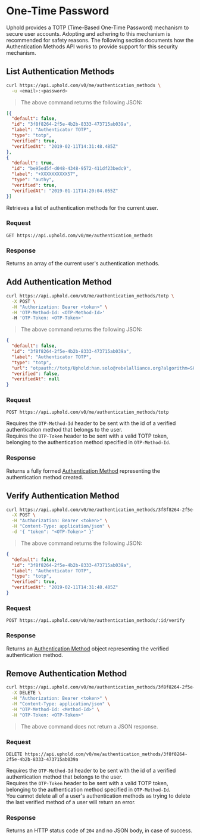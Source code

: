 # One-Time Password

Uphold provides a TOTP (Time-Based One-Time Password) mechanism to secure user accounts. Adopting and adhering to this mechanism is recommended for safety reasons.
The following section documents how the Authentication Methods API works to provide support for this security mechanism.

## List Authentication Methods

```bash
curl https://api.uphold.com/v0/me/authentication_methods \
  -u <email>:<password>
```

> The above command returns the following JSON:

```json
[{
  "default": false,
  "id": "3f8f8264-2f5e-4b2b-8333-473715ab039a",
  "label": "Authenticator TOTP",
  "type": "totp",
  "verified": true,
  "verifiedAt": "2019-02-11T14:31:48.485Z"
},
{
  "default": true,
  "id": "be95ed5f-d048-4348-9572-411df23bedc9",
  "label": "+XXXXXXXXXX57",
  "type": "authy",
  "verified": true,
  "verifiedAt": "2019-01-11T14:20:04.055Z"
}]
```

Retrieves a list of authentication methods for the current user.

### Request

`GET https://api.uphold.com/v0/me/authentication_methods`

### Response

Returns an array of the current user's authentication methods.

## Add Authentication Method

```bash
curl https://api.uphold.com/v0/me/authentication_methods/totp \
  -X POST \
  -H "Authorization: Bearer <token>" \
  -H 'OTP-Method-Id: <OTP-Method-Id>'
  -H 'OTP-Token: <OTP-Token>'
```

> The above command returns the following JSON:

```json
{
  "default": false,
  "id": "3f8f8264-2f5e-4b2b-8333-473715ab039a",
  "label": "Authenticator TOTP",
  "type": "totp",
  "url": "otpauth://totp/Uphold:han.solo@rebelalliance.org?algorithm=SHA1&digits=6&issuer=Uphold&period=30&secret=QRV62S3O6LXDB7FRKR4LMF3VGR6MZT7S",
  "verified": false,
  "verifiedAt": null
}
```

### Request

`POST https://api.uphold.com/v0/me/authentication_methods/totp`

<aside class="notice">
  Requires the <code>OTP-Method-Id</code> header to be sent with the id of a verified authentication method that belongs to the user.
</aside>
<aside class="notice">
  Requires the <code>OTP-Token</code> header to be sent with a valid TOTP token, belonging to the authentication method specified in <code>OTP-Method-Id</code>.
</aside>


### Response

Returns a fully formed [Authentication Method](#authentication-method-object) representing the authentication method created.

## Verify Authentication Method

```bash
curl https://api.uphold.com/v0/me/authentication_methods/3f8f8264-2f5e-4b2b-8333-473715ab039a/verify \
  -X POST \
  -H "Authorization: Bearer <token>" \
  -H "Content-Type: application/json" \
  -d '{ "token": "<OTP-Token>" }'
```

> The above command returns the following JSON:

```json
{
  "default": false,
  "id": "3f8f8264-2f5e-4b2b-8333-473715ab039a",
  "label": "Authenticator TOTP",
  "type": "totp",
  "verified": true,
  "verifiedAt": "2019-02-11T14:31:48.485Z"
}
```

### Request

`POST https://api.uphold.com/v0/me/authentication_methods/:id/verify`


### Response

Returns an [Authentication Method](#authentication-method-object) object representing the verified authentication method.

## Remove Authentication Method

```bash
curl https://api.uphold.com/v0/me/authentication_methods/3f8f8264-2f5e-4b2b-8333-473715ab039a \
  -X DELETE \
  -H "Authorization: Bearer <token>" \
  -H "Content-Type: application/json" \
  -H "OTP-Method-Id: <Method-Id>" \
  -H "OTP-Token: <OTP-Token>"
```

> The above command does not return a JSON response.

### Request

`DELETE https://api.uphold.com/v0/me/authentication_methods/3f8f8264-2f5e-4b2b-8333-473715ab039a`

<aside class="notice">
  Requires the <code>OTP-Method-Id</code> header to be sent with the id of a verified authentication method that belongs to the user.
</aside>
<aside class="notice">
  Requires the <code>OTP-Token</code> header to be sent with a valid TOTP token, belonging to the authentication method specified in <code>OTP-Method-Id</code>.
</aside>
<aside class="notice">
  You cannot delete all of a user's authentication methods as trying to delete the last verified method of a user will return an error.
</aside>

### Response

Returns an HTTP status code of <code>204</code> and no JSON body, in case of success.
